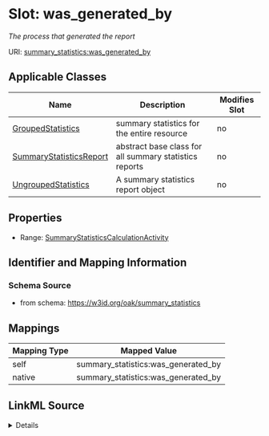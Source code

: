 

# Slot: was_generated_by


_The process that generated the report_





URI: [summary_statistics:was_generated_by](https://w3id.org/oaklib/summary_statistics.was_generated_by)



<!-- no inheritance hierarchy -->





## Applicable Classes

| Name | Description | Modifies Slot |
| --- | --- | --- |
| [GroupedStatistics](GroupedStatistics.md) | summary statistics for the entire resource |  no  |
| [SummaryStatisticsReport](SummaryStatisticsReport.md) | abstract base class for all summary statistics reports |  no  |
| [UngroupedStatistics](UngroupedStatistics.md) | A summary statistics report object |  no  |







## Properties

* Range: [SummaryStatisticsCalculationActivity](SummaryStatisticsCalculationActivity.md)





## Identifier and Mapping Information







### Schema Source


* from schema: https://w3id.org/oak/summary_statistics




## Mappings

| Mapping Type | Mapped Value |
| ---  | ---  |
| self | summary_statistics:was_generated_by |
| native | summary_statistics:was_generated_by |




## LinkML Source

<details>
```yaml
name: was_generated_by
description: The process that generated the report
from_schema: https://w3id.org/oak/summary_statistics
rank: 1000
alias: was_generated_by
owner: SummaryStatisticsReport
domain_of:
- SummaryStatisticsReport
range: SummaryStatisticsCalculationActivity

```
</details>